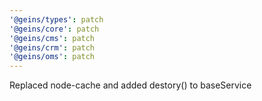 ```yaml
---
'@geins/types': patch
'@geins/core': patch
'@geins/cms': patch
'@geins/crm': patch
'@geins/oms': patch
---
```


Replaced node-cache and added destory() to baseService
